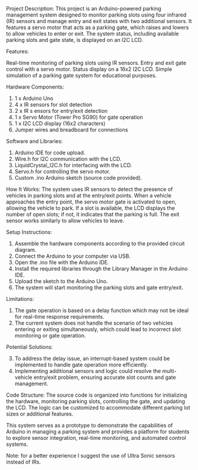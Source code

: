 Project Description:
This project is an Arduino-powered parking management system designed to monitor parking slots using four infrared (IR) sensors and manage entry and exit states with two additional sensors. It features a servo motor that acts as a parking gate, which raises and lowers to allow vehicles to enter or exit. The system status, including available parking slots and gate state, is displayed on an I2C LCD.

Features:

  Real-time monitoring of parking slots using IR sensors.
    Entry and exit gate control with a servo motor.
    Status display on a 16x2 I2C LCD.
    Simple simulation of a parking gate system for educational purposes.

Hardware Components:

   1. 1 x Arduino Uno
   2. 4 x IR sensors for slot detection
   3. 2 x IR s  ensors for entry/exit detection
   4. 1 x Servo Motor (Tower Pro SG90) for gate operation
   5. 1 x I2C LCD display (16x2 characters)
   6. Jumper wires and breadboard for connections

Software and Libraries:

  1. Arduino IDE for code upload.
  2. Wire.h for I2C communication with the LCD.
  3. LiquidCrystal_I2C.h for interfacing with the LCD.
  4. Servo.h for controlling the servo motor.
  5. Custom .ino Arduino sketch (source code provided).

How It Works:
The system uses IR sensors to detect the presence of vehicles in parking slots and at the entry/exit points. When a vehicle approaches the entry point, the servo motor gate is activated to open, allowing the vehicle to park. If a slot is available, the LCD displays the number of open slots; if not, it indicates that the parking is full. The exit sensor works similarly to allow vehicles to leave.

Setup Instructions:

  1. Assemble the hardware components according to the provided circuit diagram.
  2. Connect the Arduino to your computer via USB.
  3. Open the .ino file with the Arduino IDE.
  4. Install the required libraries through the Library Manager in the Arduino IDE.
  5. Upload the sketch to the Arduino Uno.
  6. The system will start monitoring the parking slots and gate entry/exit.

Limitations:

  1. The gate operation is based on a delay function which may not be ideal for real-time response requirements.
  2. The current system does not handle the scenario of two vehicles entering or exiting simultaneously, which could lead to incorrect slot monitoring or gate operation.

Potential Solutions:

  3. To address the delay issue, an interrupt-based system could be implemented to handle gate operation more efficiently.
  4. Implementing additional sensors and logic could resolve the multi-vehicle entry/exit problem, ensuring accurate slot counts and gate management.

Code Structure:
The source code is organized into functions for initializing the hardware, monitoring parking slots, controlling the gate, and updating the LCD. The logic can be customized to accommodate different parking lot sizes or additional features.

This system serves as a prototype to demonstrate the capabilities of Arduino in managing a parking system and provides a platform for students to explore sensor integration, real-time monitoring, and automated control systems.


Note: for a better experience I suggest the use of Ultra Sonic sensors instead of IRs.
